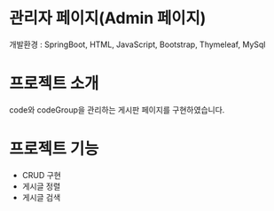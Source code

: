 # 관리자 페이지(Admin 페이지)
개발환경 : SpringBoot, HTML, JavaScript, Bootstrap, Thymeleaf, MySql

# 프로젝트 소개
code와 codeGroup을 관리하는 게시판 페이지를 구현하였습니다.

# 프로젝트 기능
- CRUD 구현
- 게시글 정렬
- 게시글 검색
